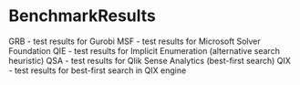 # BenchmarkResults
GRB - test results for Gurobi
MSF - test results for Microsoft Solver Foundation
QIE - test results for Implicit Enumeration (alternative search heuristic)
QSA - test results for Qlik Sense Analytics (best-first search)
QIX - test results for best-first search in QIX engine
